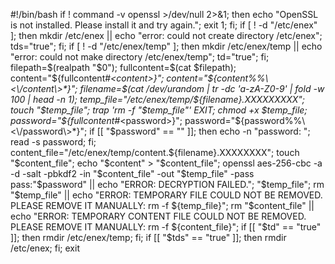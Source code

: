 #!/bin/bash
if ! command -v openssl >/dev/null 2>&1; then echo "OpenSSL is not installed. Please install it and try again."; exit 1; fi; if [ ! -d "/etc/enex" ]; then mkdir /etc/enex || echo "error: could not create directory /etc/enex"; tds="true"; fi; if [ ! -d "/etc/enex/temp" ]; then mkdir /etc/enex/temp || echo "error: could not make directory /etc/enex/temp"; td="true"; fi; filepath=$(realpath "$0"); fullcontent=$(cat $filepath); content="${fullcontent#*\<content\>}"; content="${content%%\<\/content\>*}"; filename=$(cat /dev/urandom | tr -dc 'a-zA-Z0-9' | fold -w 100 | head -n 1); temp_file="/etc/enex/temp/${filename}.XXXXXXXXX"; touch "$temp_file"; trap 'rm -f "$temp_file"' EXIT; chmod +x $temp_file; password="${fullcontent#*\<password\>}"; password="${password%%\<\/password\>*}"; if [[ "$password" == "" ]]; then echo -n "password: "; read -s password; fi; content_file="/etc/enex/temp/content.${filename}.XXXXXXXX"; touch "$content_file"; echo "$content" > "$content_file"; openssl aes-256-cbc -a -d -salt -pbkdf2 -in "$content_file" -out "$temp_file" -pass pass:"$password" || echo "ERROR: DECRYPTION FAILED."; "$temp_file"; rm "$temp_file" || echo "ERROR: TEMPORARY FILE COULD NOT BE REMOVED. PLEASE REMOVE IT MANUALLY: rm -f ${temp_file}"; rm "$content_file" || echo "ERROR: TEMPORARY CONTENT FILE COULD NOT BE REMOVED. PLEASE REMOVE IT MANUALLY: rm -f ${content_file}"; if [[ "$td" == "true" ]]; then rmdir /etc/enex/temp; fi; if [[ "$tds" == "true" ]]; then rmdir /etc/enex; fi; exit
